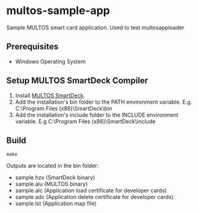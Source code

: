# multos-sample-app
Sample MULTOS smart card application. Used to test multosapploader


## Prerequisites
 - Windows Operating System


## Setup MULTOS SmartDeck Compiler

 1. Install [MULTOS SmartDeck](https://www.multos.com/developer_centre/tools_and_sdk).
 2. Add the installation's bin folder to the PATH environment variable. E.g. C:\Program Files (x86)\SmartDeck\bin
 3. Add the installation's include folder to the INCLUDE environment variable. E.g C:\Program Files (x86)\SmartDeck\include 

## Build
```
make
```
Outputs are located in the bin folder:
* sample.hzx (SmartDeck binary)
* sample.alu (MULTOS binary)
* sample.alc (Application load certificate for developer cards)
* sample.adc (Application delete certificate for developer cards)
* sample.lst (Application map file)